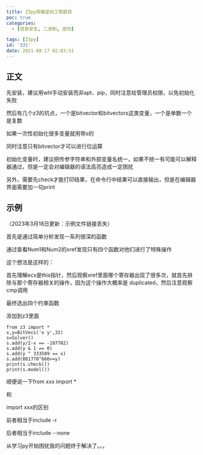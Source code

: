 ```yaml
---
title: Z3py库解逆向工程题目
poc: true
categories:
  - [信息安全, 二进制, 逆向]

tags: [Z3py]
id: '331'
date: 2021-08-17 02:03:51
---
```


## 正文

先安装，建议用whl手动安装而非apt、pip，同时注意给管理员权限，以免初始化失败

然后有几个z3的坑点，一个是bitvector和bitvectors这类变量，一个是单数一个是复数

如果一次性初始化很多变量就用带s的

同时注意只有bitvector才可以进行位运算

初始化变量时，建议把传参字符串和外部变量名统一，如果不统一有可能可以解释器通过，但是一定会对编辑器的语法高亮造成一定困扰

另外，需要先check才能打印结果，在命令行中结果可以直接输出，但是在编辑器界面需要加一句print

## 示例

（2023年3月18日更新：示例文件链接丢失）

首先是通过简单分析发现一系列很深的函数

通过查看Num1和Num2的xref发现只有四个函数对他们进行了特殊操作

这个想法是这样的：

首先理解ecx是this指针，然后观察xref里面哪个寄存器出现了很多次，就首先排除与那个寄存器相关的操作，因为这个操作大概率是 duplicated，然后注意观察cmp调用

最终选出四个约束函数

添加到z3里面

```
from z3 import *
x,y=BitVecs('x y',32)
s=Solver()
s.add(y/2-x == -107702)
s.add(y & 1 == 0)
s.add(y ^ 333509 == x)
s.add(881778^666>=y)
print(s.check())
print(s.model())
```

顺便说一下from xxx import \*

和

import xxx的区别

前者相当于include -r

后者相当于include --none

从学习py开始困扰我的问题终于解决了。。。
